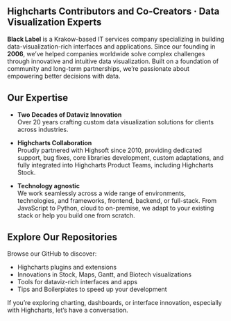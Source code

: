 ##  Highcharts Contributors and Co-Creators · Data Visualization Experts

**Black Label** is a Krakow-based IT services company specializing in building data-visualization-rich interfaces and applications. Since our founding in **2006**, we’ve helped companies worldwide solve complex challenges through innovative and intuitive data visualization. Built on a foundation of community and long-term partnerships, we’re passionate about empowering better decisions with data.

##  Our Expertise

- **Two Decades of Dataviz Innovation**  
  Over 20 years crafting custom data visualization solutions for clients across industries.

- **Highcharts Collaboration**  
  Proudly partnered with Highsoft since 2010, providing dedicated support, bug fixes, core libraries development, custom adaptations, and fully integrated into Highcharts Product Teams, including Highcharts Stock.
  
- **Technology agnostic**  
  We work seamlessly across a wide range of environments, technologies, and frameworks, frontend, backend, or full-stack. From JavaScript to Python, cloud to on-premise, we adapt to your existing stack or help you build one from scratch.

##  Explore Our Repositories

Browse our GitHub to discover:
- Highcharts plugins and extensions
- Innovations in Stock, Maps, Gantt, and Biotech visualizations
- Tools for dataviz-rich interfaces and apps
- Tips and Boilerplates to speed up your development

If you’re exploring charting, dashboards, or interface innovation, especially with Highcharts, let’s have a conversation.

